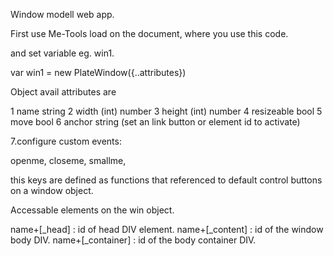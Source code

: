 Window modell web app.

First use Me-Tools load on the document, where you use this code.

and set variable eg. win1.

var win1 = new PlateWindow({..attributes})

Object avail attributes are

1 name            string
2 width           (int) number
3 height          (int) number
4 resizeable      bool
5 move            bool
6 anchor          string (set an link button or element id to activate)

7.configure custom events:

openme,
closeme,
smallme,

this keys are defined as functions that referenced to default control buttons on a window object.

Accessable elements on the win object.

name+[_head] :          id of head DIV element.
name+[_content] :       id of the window body DIV.
name+[_container] :     id of the body container DIV.
